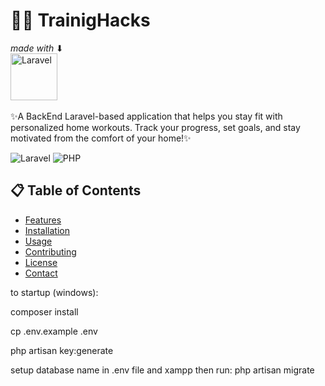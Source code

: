 # 🏋️‍♂️ TrainigHacks
_made with_ ⬇ <br/>  [<img src="https://laravel.com/img/logomark.min.svg" alt="Laravel" width="75">](https://laravel.com/) 
<br/>
<br/>
✨A BackEnd Laravel-based application that helps you stay fit with personalized home workouts. 
Track your progress, set goals, and stay motivated from the comfort of your home!✨

![Laravel](https://img.shields.io/badge/Laravel-8.x-orange)
![PHP](https://img.shields.io/badge/PHP-%5E7.3-blue)


## 📋 Table of Contents
- [Features](#features)
- [Installation](#installation)
- [Usage](#usage)
- [Contributing](#contributing)
- [License](#license)
- [Contact](#contact)



to startup (windows):

composer install

cp .env.example .env

php artisan key:generate

setup database name in .env file and xampp then run: php artisan migrate

